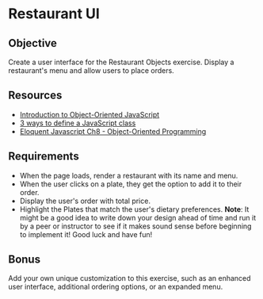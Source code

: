 Restaurant UI
==========

Objective
-------
Create a user interface for the Restaurant Objects exercise. Display a restaurant's menu and allow users to place orders.

Resources
--------
- <a href="https://developer.mozilla.org/en-US/docs/Web/JavaScript/Introduction_to_Object-Oriented_JavaScript">Introduction to Object-Oriented JavaScript</a>
- <a href="http://www.phpied.com/3-ways-to-define-a-javascript-class/">3 ways to define a JavaScript class</a>
- <a href="http://eloquentjavascript.net/chapter8.html">Eloquent Javascript Ch8 - Object-Oriented Programming</a>

Requirements
---------
- When the page loads, render a restaurant with its name and menu.
- When the user clicks on a plate, they get the option to add it to their order.
- Display the user's order with total price.
- Highlight the Plates that match the user's dietary preferences.
<strong>Note</strong>: It might be a good idea to write down your design ahead of time and run it by a peer or instructor to see if it makes sound sense before beginning to implement it! Good luck and have fun!

Bonus
-------
Add your own unique customization to this exercise, such as an enhanced user interface, additional ordering options, or an expanded menu.